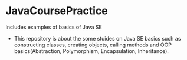 # JavaCoursePractice
Includes examples of basics of Java SE 

- This repository is about the some stuides on Java SE basics such as constructing classes, 
  creating objects, calling methods and OOP basics(Abstraction, Polymorphism, Encapsulation, Inheritance).
